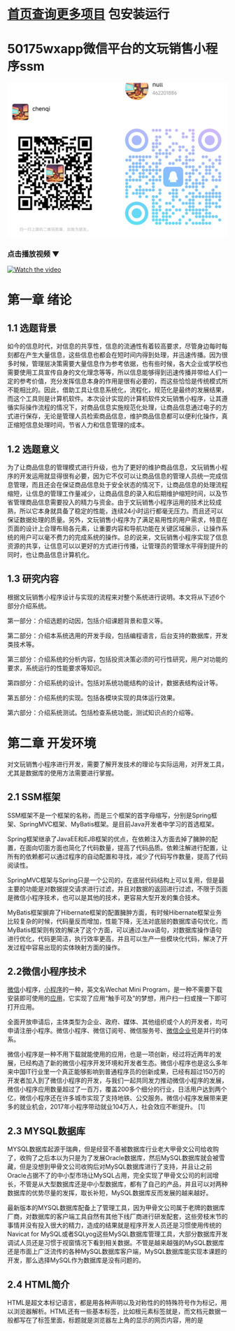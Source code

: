# [首页查询更多项目](https://github.com/GraduationProject-weixin) 包安装运行


# 50175wxapp微信平台的文玩销售小程序ssm

![picture](https://raw.githubusercontent.com/GraduationProject-springboot/.github/main/img/wx.png)

### 点击播放视频 ▼
[![Watch the video](https://i.sstatic.net/Vp2cE.png)]()


# 第一章 绪论
## 1.1 选题背景
如今的信息时代，对信息的共享性，信息的流通性有着较高要求，尽管身边每时每刻都在产生大量信息，这些信息也都会在短时间内得到处理，并迅速传播。因为很多时候，管理层决策需要大量信息作为参考依据，也有些时候，各大企业或学校也需要使用工具宣传自身的文化理念等等，所以信息能够得到迅速传播并带给人们一定的参考价值，充分发挥信息本身的作用是很有必要的，而这些恰恰是传统模式所不能相比的。因此，借助工具让信息系统化，流程化，规范化是最终的发展结果，而这个工具则是计算机软件。本次设计实现的计算机软件文玩销售小程序，让其遵循实际操作流程的情况下，对商品信息实施规范化处理，让商品信息通过电子的方式进行保存，无论是管理人员检索商品信息，维护商品信息都可以便利化操作，真正缩短信息处理时间，节省人力和信息管理的成本。
## 1.2 选题意义
为了让商品信息的管理模式进行升级，也为了更好的维护商品信息，文玩销售小程序的开发运用就显得很有必要，因为它不仅可以让商品信息的管理人员统一完成信息管理，而且还会在保证商品信息处于安全状态的情况下，让商品信息的处理流程缩短，让信息的管理工作量减少，让商品信息的录入和后期维护缩短时间，以及节省管理商品信息需要投入的精力与资金。由于文玩销售小程序运用的技术比较成熟，所以它本身就具备了稳定的性能，连续24小时运行都毫无压力。而且还可以保证数据处理的质量。另外，文玩销售小程序为了满足易用性的用户需求，特意在页面的设计上合理布局各元素，让重要内容和导航功能在关键区域展示，让操作系统的用户可以毫不费力的完成系统的操作。总的说来，文玩销售小程序实现了信息资源的共享，让信息可以以更好的方式进行传播，让管理员的管理水平得到提升的同时，也让商品信息计算机化。
## 1.3 研究内容
根据文玩销售小程序设计与实现的流程来对整个系统进行说明。本文将从下述6个部分介绍系统。

第一部分：介绍选题的动因，包括介绍课题背景和意义等。

第二部分：介绍本系统选用的开发手段，包括编程语言，后台支持的数据库，开发类技术等。

第三部分：介绍系统的分析内容，包括投资决策必须的可行性研究，用户对功能的要求，系统运行的性能要求等知识。

第四部分：介绍系统的设计。包括对系统功能结构的设计，数据表结构设计等。

第五部分：介绍系统的实现。包括各模块实现的具体运行效果。

第六部分：介绍系统测试。包括检查系统功能，测试知识点的介绍等。
# 第二章 开发环境
对文玩销售小程序进行开发，需要了解开发技术的理论与实际运用，对开发工具，尤其是数据库的使用方法需要进行掌握。
## 2.1 SSM框架
SSM框架不是一个框架的名称，而是三个框架的首字母缩写，分别是Spring框架、SpringMVC框架、MyBatis框架。是目前Java开发者中学习的首选框架。

Spring框架继承了JavaEE和EJB框架的优点，在依赖注入方面去掉了臃肿的配置，在面向切面方面也简化了代码数量，提高了代码品质。依赖注解进行配置，让所有的依赖都可以通过程序的自动配置和寻找，减少了代码写作数量，提高了代码阅读性。

SpringMVC框架与Spring只是一个公司的，在底层代码结构上可以复用，但是最主要的功能是对数据提交请求进行过滤，并且对数据的返回进行过滤，不限于页面是微信小程序技术，也可以是其他的技术，更容易大型开发的集合技术。

MyBatis框架摒弃了Hibernate框架的配置臃肿方面，有时候Hibernate框架业务比较复杂的时候，代码量反而增加，性能下降，无法对底层的数据库语句优化，而MyBatis框架则有效的解决了这个方面，可以通过Java语句，对数据库操作语句进行优化，代码更简洁，执行效率更高，并且可以生产一些模块化代码，解决了开发过程中容易出现的实体映射方面的操作。
## 2.2微信小程序技术
[微信](https://baike.baidu.com/item/%E5%BE%AE%E4%BF%A1/3905974)小程序，[小程序](https://baike.baidu.com/item/%E5%B0%8F%E7%A8%8B%E5%BA%8F)的一种，英文名Wechat Mini Program，是一种不需要下载安装即可使用的[应用](https://baike.baidu.com/item/%E5%BA%94%E7%94%A8)，它实现了应用“触手可及”的梦想，用户扫一扫或搜一下即可打开应用。

全面开放申请后，主体类型为企业、政府、媒体、其他组织或个人的开发者，均可申请注册小程序。微信小程序、微信订阅号、微信服务号、[微信企业号](https://baike.baidu.com/item/%E5%BE%AE%E4%BF%A1%E4%BC%81%E4%B8%9A%E5%8F%B7/14691335)是并行的体系。

微信小程序是一种不用下载就能使用的应用，也是一项创新，经过将近两年的发展，已经构造了新的微信小程序开发环境和开发者生态。微信小程序也是这么多年来中国IT行业里一个真正能够影响到普通程序员的创新成果，已经有超过150万的开发者加入到了微信小程序的开发，与我们一起共同发力推动微信小程序的发展，微信小程序应用数量超过了一百万，覆盖200多个细分的行业，日活用户达到两个亿，微信小程序还在许多城市实现了支持地铁、公交服务。微信小程序发展带来更多的就业机会，2017年小程序带动就业104万人，社会效应不断提升。 [1] 
## 2.3 MYSQL数据库
MYSQL数据库起源于瑞典，但是经营不善被数据库行业老大甲骨文公司给收购了，收购了之后本以为只是为了发展Oracle数据库，然后MySQL数据库就会被雪藏，但是没想到甲骨文公司收购后对MySQL数据库进行了支持，并且让之前Oracle占据不了的中小型市场让MySQL占用，完全实现了甲骨文公司的利润增长，不管是从大型数据库还是中小型数据库，都有了自己的产品，并且可以对两种数据库的优势尽量的发挥，取长补短，MySQL数据库反而发展的越来越好。

最新版本的MYSQL数据库配备上了管理工具，因为甲骨文公司属于老牌的数据库厂商，对数据库的客户端工具自然有其他下线厂商进行研发配套，这些旁枝末节的事情并没有投入很大的精力，造成的结果就是程序开发人员还是习惯使用传统的Navicat for MySQL或者SQLyog这些MySQL数据库管理工具，大部分数据库开发调试人员还是习惯于视窗情况下看到相关数据。不管是越来越强的MySQL数据库还是市面上广泛流传的各种MySQL数据库客户端，MySQL数据库能实现本课题的开发，那么选择MySQL作为数据库是没有问题的。

## 2.4 HTML简介
HTML是超文本标记语言，都是用各种声明以及对称性的的特殊符号作为标记，用以浏览器解析。HTML还有一些基本标签，比如根元素标签就是<html>，而文档元数据一般都写在了<head>标签里面，标题就是浏览器左上角的显示的网页内容，用的是<title>标签描述，<body>里是很重要的，描述的是浏览器显示的可见内容，如果想要在浏览器上面显示一些数据，那么肯定是要写在<body>标签里面的。关于定义标题或者换行以及段落，都有对应的标签。基本上各个浏览器都支持调试模式，一般都是用到了键盘上面用F12就可以看到标签形式的代码。

HTML作为一种超文本标记语言，是目前学习网站必须学习的第一门语言，要熟悉里面很多种标记，这种标记就是网页专属标记，只有这样浏览器才能解析相关信息。HTML里面包含了整整一套的标签，各种标签都有自己的功能，并且可以循环嵌套这些标签，比如一个表格里套着两个小小的表格。HTML一般文件名称的后缀都是html作为后缀，文档一般叫做web页面，里面的描述性标记语法被称为代码。
## 2.5 MyEclipse开发工具
MyEclipse是功能最全面的Java IDE。Java语言发展至今，已经与好多语言相互配合，并且各种语法都不一样，实现的效果不一样，造成现在的程序开发人员需要学习很多种语言，出现问题就解决问题，这是各种新的工具产生的一些动力。刚开始的Java需要自己安装开发环境和运行环境，然后手动新建文本，一句话一句话的进行编写，这样的功底需要极其的扎实，效率也是相当的低下，所以各种文本编辑工具就开始像雨后春笋一样的冒了出来，经过互联网的传播，大家使用后经过口碑，自然优胜略汰，大浪淘沙，到现在为止MyEclipse开发工具已经牢牢地占据了Java开发的半壁江山。MyEclipse的立足就是为了企业人员用的，企业开发讲究效率，不可能让所有的开发人员来了从电脑安装软件先开始，配置环境又需要花费太久的时间，MyEclipse就解决了这样的烦恼，只要安装了软件，各种Java程序都可以进行开发，可以对各种语法自动的进行检测，有效的提示细节处错误，并且可以在写作上面让对一些整段代码的移动复制都很便利，应用部署也是一键到位。

# 第三章 系统分析
提前通过各种渠道，比如图书馆，电脑上的网站等渠道获取跟本系统有关联的资料，同时设计调查问卷，让系统的使用者参与调查，了解其对系统的需求，然后进行系统的分析，确定本系统的开发可行性，确定本系统的功能等内容。
## 3.1可行性分析
这部分内容主要从开发的角度和运行使用的角度等层面研究系统，确定是否投资系统，为进一步开展工作提供理论依据。
### 3.1.1技术可行性
本系统采用的技术和开发类语言都具备丰厚的理论基础，同时这些开发技术和开发语言在市面上都得到了广泛运用，很多功能实现的源码都以模块化的方式通过网络进行了公开，所以本系统可以参考这些代码实现功能。因此，系统开发技术可行。
### 3.1.2操作可行性
文玩销售小程序根据用户阅读习惯对系统内容进行排版布局，把系统页面中的关键位置用来设置导航条，可以方便用户第一时间找到需要的内容，同时，页面中也会设置一些提示，用于帮助用户操作系统，因此，系统操作可行。
### 3.1.3经济可行性
本系统需要在硬件设备上配置开发环境，就可以开展系统的开发工作。由于本系统并不是商业化程序，所以本人学习用的笔记本，或机房电脑都符合要求。对于开发环境的配置问题，可以通过网络直接下载安装，期间并不收取费用。因此，系统经济可行。

以上就是从技术，操作，经济的层面研究系统，最终确定系统可以开展。

## 3.2系统流程分析
要访问文玩销售小程序，需要符合要求的身份，证明访问者身份的信息就是在登录界面需要填写的信息，其中有用户名，有密码。在登录界面，系统后台也有专门编写的安全验证机制，只有信息匹配的访问者才有资格进入系统。具体流程见下图。如果访问者提供的信息在数据库中没有记录，就表明该访问者没有权限，也就无法享受系统提供的服务。

![](/md/blog.001.png)

图3-1 操作流程图

在文玩销售小程序里面，任何填充的数据都要经过合法性验证，具体流程见下图。只有符合条件的数据才可以保存。

![](/md/blog.002.png)

图3-2 添加信息流程图

经过时间的改变，系统里面的很多数据也需要更新，更新时，同样需要检查更新的数据是否合法，具体流程见下图。只有判断符合要求的数据最终才可以保存。

![](/md/blog.003.png)

图3-3 修改信息流程图

为了避免操作者大意误删数据，任何需要删除的数据，都需要反复确认，具体流程见下图。删除的数据将不会在页面中显示。

![](/md/blog.004.png)

图3-4 删除信息流程图
## 3.3系统性能分析
用户使用系统，一是为了阅读需要的信息；二是为了享受系统提供的服务。因此一个质量较好的系统就更容易让用户频繁使用。而能够反馈系统的质量的信息就是系统的性能。常见的能够表示系统性能的指标有安全性，系统可扩展性，数据完整性等。接下来就对这些指标进行介绍。
### 3.3.1数据完整性
只要是系统中的数据，其长期保存在数据库里面，就要求其具备可靠性。这样才能发挥出数据具备的参考价值。一般来说，为了保证数据信息是准确的，并且可靠的，在数据处理上，包括录入数据，编辑数据等，都要求数据信息是完整登记的。同时，系统中的数据其自身需要具备完整性外，也要求数据之间产生的关系也要具备完整性。另外，在数据库中填充信息时，同样的信息应该以同样的方式出现在不同的表中。对于数据进行完整性定义，也是方便后期对数据的使用和查看。
### 3.3.2系统可扩展性
站在当前用户需求的角度考虑问题具有一定的局限性，由此设计的系统也一样。为了保护开发系统的财产，同时也为了让系统长远立足市场，系统开发人员就需要充分预留系统的空间，让系统在未来的日子里可以扩充功能，并进行更新和升级。这就是系统具备可扩展性的表现。
### 3.3.3系统安全性
系统在投入使用中，用户与系统的交互会产生数据，比如插入数据，编辑数据等操作都会产生数据。而作为系统的后台支持的数据库，主要任务就是保存这些数据。为了不让数据信息被窃取或者泄露，也是为了对系统的安全性进行保证，所以市面上也出现了很多的加密技术，其中MD5单向加密技术在系统中运用得最多。其原因有三点：

第一点，面对任意两段明文，在经过MD5加密处理后，它们的密文不一样；

第二点，面对任意一段明文，进行MD5加密处理后，其密文不变；

第三点，破解MD5加密的数据非常困难；

目前，关于MD5加密技术的代码已经可以从网站上下载，可以直接将模块化的代码在系统中直接引用。一般来说，用户注册的数据还有管理员登录系统使用的数据都是很重要的资源，所以这部分数据常常会经过加密处理，这样也就消除了系统安全上的隐患。
# 第四章 系统设计
设计一个系统不单单是设计系统的页面，可以说系统设计其本质是一个结合了众多设计过程的比较复杂的系统工程。一般来说，在完成系统设计时，需要了解和掌握很多设计的知识，有界面布局技术的知识，页面采用的字体和颜色的运用，还有页面空白的规范使用等，如何将这些元素进行组合，让页面可以直观表达信息内容的同时，也能维持页面整体的美观。
## 4.1 系统设计思想
系统开发必然需要统一设计思想。根据这个设计思想指导系统的开发，可以加快系统开发进程。根据目前用户对文玩销售小程序的需求，确定下述原则即为本系统的设计思想。

（1）实用性：本系统依照用户需求设计功能，遵循用户使用方便的原则，把用户在实际工作中的各个操作细节也充分考虑进来，让使用者在没有系统操作说明书的情况下，也能很容易的完成系统的操作。

（2）先进性：为了让本系统具备高性能，设计时，需要把目前的各种成熟技术加以考虑，比如软件开发技术也要考虑进去，比如计算机技术也需要进行考虑。对于系统结构的选择，本系统将毫不犹豫的选择成熟先进的B/S结构，方便开发的同时，对于后期的维护也提供了便利。

（3）高安全性：设计本系统时，对于一些系统的关键数据要严加看管，比如管理员本人的账号和密码，一定要加密保存在数据库里面。除此以外，也需要充分使用安全措施对用户的共享资源进行保护。

（4）可维护性：设计时，要提前考虑本系统的可维护性，因为一个便于维护的系统在后期产生的维护成本将会大大降低。维护一般包括软硬件的维护还有对于网络的维护等。

（5）可扩展性：重新开发一个新系统相比在原有系统上升级，会花费大量的资金和精力，由此，一个好的系统必定具备良好的可扩展性。在用户需求变动的情况下，可以通过系统的更新和升级来持续满足用户需求，这样的系统就具备了可扩展性。
## 4.2功能结构设计
这部分内容使用结构图这样的工具，显示设计结果，设计的管理员功能见下图。管理员为用户忘记密码时可以重置用户密码，管理商品信息、商品类型、商品订单、新闻信息、及商品评论，

文玩销售小程序


用户信息管理

商品订单管理

商品评论管理

商商品类型管理

商商品信息管理

用用户信息修改

用用户信息新增

商商品信息添加 

商商品信息删除

商商品信息修改

商商品类型添加

商商品类型修改

商商品类型删除

商商品订单添加

商商品订单删改

商商品订单删除

商商品评论添加 

商商品评论修改 

商商品评论删除 

新

新闻信息管理

新新闻信息修改

新新闻信息删除

新新闻信息添加


![](/md/blog.005.png)

图4-1 管理员功能结构图

4.3 数据库设计

开发一个系统也需要提前设计数据库。这里的数据库是相关数据的集合，存储在一起的这些数据也是按照一定的组织方式进行的。目前，数据库能够服务于多种应用程序，则是源于它存储方式最佳，具备数据冗余率低的优势。虽然数据库为程序提供信息存储服务，但它与程序之间也可以保持较高的独立性。总而言之，数据库经历了很长一段时间的发展，从最初的不为人知，到现在的人尽皆知，其相关技术也越发成熟，同时也拥有着坚实的理论基础。

4.3.1 数据库概念设计

这部分内容需要借助数据库关系图来完成，也需要使用专门绘制数据库关系图的工具，比如Visio工具就可以设计E-R图（数据库关系图）。设计数据库，也需要按照设计的流程进行，首先还是要根据需求完成实体的确定，分析实体具有的特征，还有对实体间的关联关系进行确定。最后才是使用E-R模型的表示方法，绘制本系统的E-R图。不管是使用亿图软件，还是Visio工具，对于E-R模型的表示符号都一样，通常矩形代表实体，实体间存在的关系用菱形符号表示，实体的属性也就是实体的特征用符号椭圆表示。最后使用直线将矩形，菱形和椭圆等符号连接起来。接下来就开始对本系统的E-R图进行绘制。

（1）下图是用户实体和其具备的属性。

![C:\Users\Administrator\Desktop\img\wenwanxiaoshou\用户.jpg](/md/blog.006.jpeg "C:\Users\Administrator\Desktop\img\wenwanxiaoshou\用户.jpg")
图4.1 用户实体属性图

（2）下图是商品信息实体和其具备的属性。

![C:\Users\Administrator\Desktop\img\wenwanxiaoshou\商品信息.jpg](/md/blog.007.jpeg "C:\Users\Administrator\Desktop\img\wenwanxiaoshou\商品信息.jpg")
图4.2 商品信息实体属性图

（3）下图是字典表实体和其具备的属性。

![C:\Users\Administrator\Desktop\img\wenwanxiaoshou\字典表.jpg](/md/blog.008.jpeg "C:\Users\Administrator\Desktop\img\wenwanxiaoshou\字典表.jpg")
图4.3 字典表实体属性图

（4）下图是购物车实体和其具备的属性。

![C:\Users\Administrator\Desktop\img\wenwanxiaoshou\购物车.jpg](/md/blog.009.jpeg "C:\Users\Administrator\Desktop\img\wenwanxiaoshou\购物车.jpg")
图4.4 购物车实体属性图

（5）下图是商品评价实体和其具备的属性。

![C:\Users\Administrator\Desktop\img\wenwanxiaoshou\商品评价.jpg](/md/blog.010.jpeg "C:\Users\Administrator\Desktop\img\wenwanxiaoshou\商品评价.jpg")
图4.5 商品评价实体属性图

（6）下图是商品订单实体和其具备的属性。

![C:\Users\Administrator\Desktop\img\wenwanxiaoshou\商品订单.jpg](/md/blog.011.jpeg "C:\Users\Administrator\Desktop\img\wenwanxiaoshou\商品订单.jpg")
图4.6 商品订单实体属性图

（7）下图是用户表实体和其具备的属性。

![C:\Users\Administrator\Desktop\img\wenwanxiaoshou\用户表.jpg](/md/blog.012.jpeg "C:\Users\Administrator\Desktop\img\wenwanxiaoshou\用户表.jpg")
图4.7 用户表实体属性图

（8）下图是收货地址实体和其具备的属性。

![C:\Users\Administrator\Desktop\img\wenwanxiaoshou\收货地址.jpg](/md/blog.013.jpeg "C:\Users\Administrator\Desktop\img\wenwanxiaoshou\收货地址.jpg")
图4.8 收货地址实体属性图

（9）下图是新闻信息实体和其具备的属性。

![C:\Users\Administrator\Desktop\img\wenwanxiaoshou\新闻信息.jpg](/md/blog.014.jpeg "C:\Users\Administrator\Desktop\img\wenwanxiaoshou\新闻信息.jpg")
图4.9 新闻信息实体属性图

### 4.3.1 数据库表结构
很多时候，在进行数据表的存储结构的设计时，都会遇到一些困扰，比如每张数据表如何命名，如何设计每张数据表里面的字段，如何为各个字段进行命名，以及如何设置字段的取值范围等信息。很多初学者，在进行表结构设计时，无论是对表进行命名，还是对字段进行命名，都是采用中文的方式，导致在编码阶段，在对数据进行操作时，总是报错，影响编码人员的开发速度，而且一旦数据表结构建立之后，后期进行修改也比较麻烦。因为设计数据表的结构，就意味着程序中需要长期保存的数据都是根据这样的结构进行保存的，在后面的使用中，无论是程序数据往数据表中写入，还是需要编辑或删除数据，都是按照这个规则进行。如此说来，设计数据库也是非常重要的任务，它关系到后面程序的开发，也关系到程序的运行使用。

通常在设计数据表结构时，会把前面设计的E-R图进行表结构的转化。把实体用来代表数据表，把其属性，也就是椭圆形代表的内容用来表示数据表中的字段，然后根据程序对于数据的存储要求，设计字段的类型和长度。比如用户的年龄可以用int（整数型），设置其长度为4或者6等。总之，数据表结构一旦建立，就可以往里面填充数据了。

表4.1收货地址表

|序号|列名|数据类型|说明|允许空|
| :-: | :-: | :-: | :-: | :-: |
|1|Id|Int|id|否|
|2|yonghu\_id|Integer|创建用户|是|
|3|address\_name|String|收货人|是|
|4|address\_phone|String|电话|是|
|5|address\_dizhi|String|地址|是|
|6|isdefault\_types|Integer|是否默认地址|是|
|7|insert\_time|Date|添加时间|是|
|8|update\_time|Date|修改时间|是|
|9|create\_time|Date|创建时间|是|
表4.2购物车表

|序号|列名|数据类型|说明|允许空|
| :-: | :-: | :-: | :-: | :-: |
|1|Id|Int|id|否|
|2|yonghu\_id|Integer|所属用户|是|
|3|goods\_id|Integer|商品|是|
|4|buy\_number|Integer|购买数量|是|
|5|create\_time|Date|添加时间|是|
|6|update\_time|Date|更新时间|是|
|7|insert\_time|Date|创建时间|是|
表4.3字典表表

|序号|列名|数据类型|说明|允许空|
| :-: | :-: | :-: | :-: | :-: |
|1|Id|Int|id|否|
|2|dic\_code|String|字段|是|
|3|dic\_name|String|字段名|是|
|4|code\_index|Integer|编码|是|
|5|index\_name|String|编码名字|是|
|6|super\_id|Integer|父字段id|是|
|7|beizhu|String|备注|是|
|8|create\_time|Date|创建时间|是|
表4.4商品信息表

|序号|列名|数据类型|说明|允许空|
| :-: | :-: | :-: | :-: | :-: |
|1|Id|Int|id|否|
|2|goods\_name|String|商品名称|是|
|3|goods\_types|Integer|商品类型|是|
|4|goods\_photo|String|商品照片|是|
|5|goods\_kucun\_number|Integer|商品库存|是|
|6|goods\_old\_money|BigDecimal|商品原价|是|
|7|goods\_new\_money|BigDecimal|现价|是|
|8|goods\_clicknum|Integer|点击次数|是|
|9|shangxia\_types|Integer|是否上架|是|
|10|goods\_delete|Integer|逻辑删除|是|
|11|goods\_content|String|商品简介|是|
|12|create\_time|Date|创建时间|是|
表4.5商品评价表

|序号|列名|数据类型|说明|允许空|
| :-: | :-: | :-: | :-: | :-: |
|1|Id|Int|id|否|
|2|goods\_id|Integer|商品|是|
|3|yonghu\_id|Integer|用户|是|
|4|goods\_commentback\_text|String|评价内容|是|
|5|reply\_text|String|回复内容|是|
|6|insert\_time|Date|评价时间|是|
|7|update\_time|Date|回复时间|是|
|8|create\_time|Date|创建时间|是|
表4.6商品订单表

|序号|列名|数据类型|说明|允许空|
| :-: | :-: | :-: | :-: | :-: |
|1|Id|Int|id|否|
|2|goods\_order\_uuid\_number|String|订单号|是|
|3|address\_id|Integer|收获地址|是|
|4|goods\_id|Integer|商品|是|
|5|yonghu\_id|Integer|用户|是|
|6|buy\_number|Integer|购买的数量|是|
|7|goods\_order\_true\_price|BigDecimal|实付价格|是|
|8|goods\_order\_types|Integer|订单类型|是|
|9|goods\_order\_payment\_types|Integer|支付类型|是|
|10|insert\_time|Date|订单创建时间|是|
|11|create\_time|Date|创建时间|是|
表4.7新闻信息表

|序号|列名|数据类型|说明|允许空|
| :-: | :-: | :-: | :-: | :-: |
|1|Id|Int|id|否|
|2|news\_name|String|新闻名称|是|
|3|news\_photo|String|新闻图片|是|
|4|news\_types|Integer|新闻类型|是|
|5|insert\_time|Date|新闻发布时间|是|
|6|news\_content|String|新闻详情|是|
|7|create\_time|Date|创建时间|是|
表4.8用户表

|序号|列名|数据类型|说明|允许空|
| :-: | :-: | :-: | :-: | :-: |
|1|Id|Int|id|否|
|2|yonghu\_name|String|用户姓名|是|
|3|yonghu\_photo|String|头像|是|
|4|yonghu\_phone|String|用户手机号|是|
|5|yonghu\_id\_number|String|用户身份证号|是|
|6|new\_money|BigDecimal|余额|是|
|7|yonghu\_delete|Integer|假删|是|
|8|create\_time|Date|创建时间|是|
表4.9用户表表

|序号|列名|数据类型|说明|允许空|
| :-: | :-: | :-: | :-: | :-: |
|1|Id|Int|id|否|
|2|username|String|用户名|是|
|3|password|String|密码|是|
|4|role|String|角色|是|
|5|addtime|Date|新增时间|是|


# 第五章 系统实现
前面做的所有工作，都是为了给系统实现做准备。在系统实现期间，需要根据设计方案执行，通过运用编码技术实现一个可以处理事务的系统。
### 5.1用户信息管理
如图5.1显示的就是用户信息管理页面，此页面提供给管理员的功能有：用户信息的查询管理，可以删除用户信息、修改用户信息、新增用户信息，

还进行了对用户名称的模糊查询的条件

![](/md/blog.015.png)

![](/md/blog.016.png)

图5.1 用户信息管理页面
### 5.2 商品信息管理
如图5.2显示的就是商品信息管理页面，此页面提供给管理员的功能有：查看已发布的商品信息数据，修改商品信息，商品信息作废，即可删除，还进行了对商品信息名称的模糊查询 商品信息信息的类型查询等等一些条件。

![](/md/blog.017.png)

![](/md/blog.018.png)

图5.2 商品信息管理页面
### 5.3商品评论管理
如图5.3显示的就是商品评论管理页面，此页面提供给管理员的功能有：根据商品评论进行条件查询，还可以对商品评论进行新增、修改、查询操作等等。

![](/md/blog.019.png)

![](/md/blog.020.png)

图5.3 商品评论管理页面
### 5.1新闻信息管理
如图5.4显示的就是新闻信息管理页面，此页面提供给管理员的功能有：根据新闻信息进行新增、修改、查询操作等等。

![](/md/blog.021.png)

![](/md/blog.022.png)

图5.4 新闻信息管理页面




# 结  论
从设计到制作完成，本系统已经花了三四个月时间，这期间也得到了导师的帮助。不然我不可能在这么短时间完成。文玩销售小程序的开发，是一个运用理论知识来指导实际工作的任务。尽管已经充分把大学期间，从书本上学习的知识运用了进来，但还是发现自身知识的匮乏。不过比较有收获的事情就是，通过本系统的开发，我对计算机软件的开发有了重新的见解，也知道它实现的具体流程，并且自己通过实际操作，不仅重新回顾和补充了以往学习的书本知识，也知道理论和实际操作之间的相互关系，并能够在一定环境下，让理论指导实践。项目能够完成，也代表着我自身开发能力的进步。

项目制作期间，我觉得最关键的环节就是系统的分析和设计，分析系统具备的功能需要多查找同类型系统的资料，并把用户需求进行参考，才可以得出本系统的需求。设计时也是在需求分析的基础上开展，也是对功能的具体细分，同时还有设计保存数据的数据库，不但要创建合适的数据表，也需要认真对表结构进行构思，尤其是表的字段设计，还有表关系的设计也是很关键的设计环节。因为后期的编码都是根据设计文档开展下去的。编码虽然对编程技术的要求较高，但是一些良好的编程习惯也不能忽视，比如注释代码，这样便于后期的程序维护。还有学会如何对变量取名，因为程序里面涉及到的变量有很多，一个方便记忆，又容易与其它变量区分的变量名称是非常有益的，可以节省编码和测试过程的时间。

文玩销售小程序完全根据需求文档设计制作，可以在数据处理上发挥它的优势，而且使用者也能轻松完成对系统的操作。从界面设计的角度来看，文玩销售小程序始终遵循简单大方的原则，让使用者一进入系统界面，不会产生压抑等负面情绪，而是比较愉悦的心情去操作系统。从程序编码的角度来看，本系统设计的结构比较清晰，而且编码的方式也比较规范化，在关键处也都进行了代码注释。从数据存储的角度来看，本系统选用的MySQL数据库，本身比较轻盈，但能短时间完成大量数据的处理，其提供的功能不可小觑。

作为毕设进行制作的文玩销售小程序，其缺陷也是显而易见的，只能说需求文档要求的大致功能都得到实现，但是程序的有些操作逻辑还是比较复杂，并没有进行优化，在今后的时间里，将会继续学习新技术，利用重构的方式设计本系统，使之具备更强的可扩展性，让系统日趋完善。


# 致  谢
大学生活真的很美好，不仅可以学到很多本专业的知识，还能在本校交到兴趣相投的朋友，还有身边授课的老师也都很好，他们虽然扮演着老师的角色，但课堂下却像朋友一样交流相处。所以，在即将毕业的时刻，我又突然很庆幸来到了这里上大学。

在大学里，我觉得自己的知识增加了很多，遇到问题可以想办法去解决，锻炼了我的知识运用能力。看到自己的成长，内心非常激动，同时也想对本校的老师表示感谢。还有对我的大学校园表示感谢，以及对我的舍友和同学表示感谢。

感谢校园的授课老师和指导我毕业的老师，他们把自身所学知识都教给了我们，我们才会获取知识并取得进步，指导我毕业的老师，在我的项目制作，和后期的文档编写阶段，都尽最大努力帮助我，对我遇到的问题，他都耐心告诉我怎么去解决，让我自己在本项目制作中，得到锻炼。我也从指导老师那里学到了很多知识，在此，感谢他的帮助和引导，我才可以在短短几个月时间设计实现我的项目。

陪着我一起努力的还有我的舍友和同学，我们多次面对面交流如何寻找资料，以及一些编程的小技巧等知识，正因为我们互相帮助，才可以节省项目制作的时间，也让我有足够的精力去完善自己制作的项目。

最后，感谢学校提供的读书环境，以及给我学习锻炼的机会。












